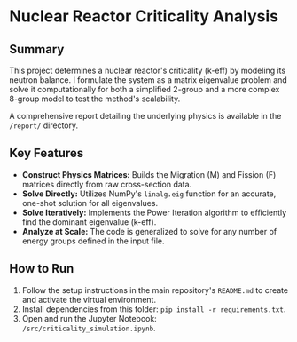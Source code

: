 # Nuclear Reactor Criticality Analysis

## Summary

This project determines a nuclear reactor's criticality (k-eff) by modeling its neutron balance. I formulate the system as a matrix eigenvalue problem and solve it computationally for both a simplified 2-group and a more complex 8-group model to test the method's scalability.

A comprehensive report detailing the underlying physics is available in the `/report/` directory.

## Key Features

- **Construct Physics Matrices:** Builds the Migration (M) and Fission (F) matrices directly from raw cross-section data.
- **Solve Directly:** Utilizes NumPy's `linalg.eig` function for an accurate, one-shot solution for all eigenvalues.
- **Solve Iteratively:** Implements the Power Iteration algorithm to efficiently find the dominant eigenvalue (k-eff).
- **Analyze at Scale:** The code is generalized to solve for any number of energy groups defined in the input file.

## How to Run

1.  Follow the setup instructions in the main repository's `README.md` to create and activate the virtual environment.
2.  Install dependencies from this folder: `pip install -r requirements.txt`.
3.  Open and run the Jupyter Notebook: `/src/criticality_simulation.ipynb`.